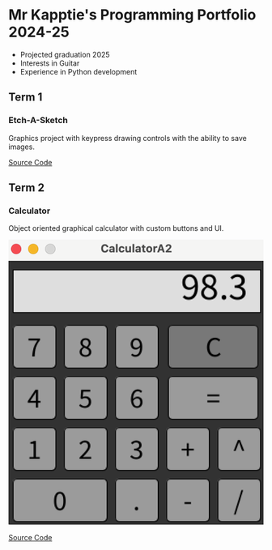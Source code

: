 # Mr Kapptie's Programming Portfolio 2024-25
* Projected graduation 2025
* Interests in Guitar
* Experience in Python development

## Term 1
### Etch-A-Sketch
Graphics project with keypress drawing controls with the ability to save images.

[Source Code]()

## Term 2
### Calculator 
Object oriented graphical calculator with custom buttons and UI.

![Running App](https://github.com/kappter/programmingportfolio2025-a2/blob/main/images/calc1.png?raw=true)

[Source Code](https://github.com/kappter/programmingportfolio2025-a2/tree/main/src/Calculator)

